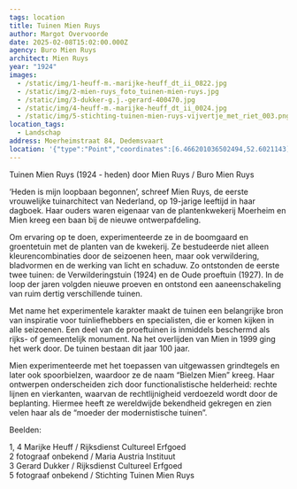 ```yaml
---
tags: location
title: Tuinen Mien Ruys
author: Margot Overvoorde
date: 2025-02-08T15:02:00.000Z
agency: Buro Mien Ruys
architect: Mien Ruys
year: "1924"
images:
  - /static/img/1-heuff-m.-marijke-heuff_dt_ii_0822.jpg
  - /static/img/2-mien-ruys_foto_tuinen-mien-ruys.jpg
  - /static/img/3-dukker-g.j.-gerard-400470.jpg
  - /static/img/4-heuff-m.-marijke-heuff_dt_ii_0024.jpg
  - /static/img/5-stichting-tuinen-mien-ruys-vijvertje_met_riet_003.png
location_tags:
  - Landschap
address: Moerheimstraat 84, Dedemsvaart
location: '{"type":"Point","coordinates":[6.466201036502494,52.6021143]}'
---
```

Tuinen Mien Ruys (1924 - heden) door Mien Ruys / Buro Mien Ruys

‘Heden is mijn loopbaan begonnen’, schreef Mien Ruys, de eerste vrouwelijke tuinarchitect van Nederland, op 19-jarige leeftijd in haar dagboek. Haar ouders waren eigenaar van de plantenkwekerij Moerheim en Mien kreeg een baan bij de nieuwe ontwerpafdeling. 

Om ervaring op te doen, experimenteerde ze in de boomgaard en groentetuin met de planten van de kwekerij. Ze bestudeerde niet alleen kleurencombinaties door de seizoenen heen, maar ook verwildering, bladvormen en de werking van licht en schaduw. Zo ontstonden de eerste twee tuinen: de Verwilderingstuin (1924) en de Oude proeftuin (1927). In de loop der jaren volgden nieuwe proeven en ontstond een aaneenschakeling van ruim dertig verschillende tuinen.

Met name het experimentele karakter maakt de tuinen een belangrijke bron van inspiratie voor tuinliefhebbers en specialisten, die er komen kijken in alle seizoenen. Een deel van de proeftuinen is inmiddels beschermd als rijks- of gemeentelijk monument. Na het overlijden van Mien in 1999 ging het werk door. De tuinen bestaan dit jaar 100 jaar.

Mien experimenteerde met het toepassen van uitgewassen grindtegels en later ook spoorbielzen, waardoor ze de naam “Bielzen Mien” kreeg. Haar ontwerpen onderscheiden zich door functionalistische helderheid: rechte lijnen en vierkanten, waarvan de rechtlijnigheid verdoezeld wordt door de beplanting. Hiermee heeft ze wereldwijde bekendheid gekregen en zien velen haar als de “moeder der modernistische tuinen”.

Beelden:


1, 4 Marijke Heuff / Rijksdienst Cultureel Erfgoed\
2 fotograaf onbekend / Maria Austria Instituut\
3 Gerard Dukker / Rijksdienst Cultureel Erfgoed\
5 fotograaf onbekend / Stichting Tuinen Mien Ruys
